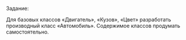 Задание:

Для базовых классов «Двигатель», «Кузов», «Цвет» разработать
производный класс «Автомобиль». Содержимое классов продумать
самостоятельно.

